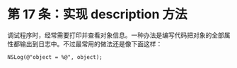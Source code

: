 # 第 17 条：实现 description 方法

调试程序时，经常需要打印并查看对象信息。一种办法是编写代码把对象的全部属性都输出到日志中。不过最常用的做法还是像下面这样：

```
NSLog(@"object = %@", object);
```
